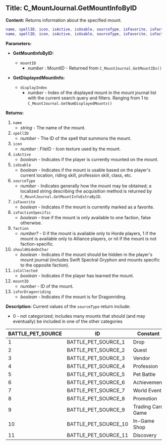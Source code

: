 ## Title: C_MountJournal.GetMountInfoByID

**Content:**
Returns information about the specified mount.
```lua
name, spellID, icon, isActive, isUsable, sourceType, isFavorite, isFactionSpecific, faction, shouldHideOnChar, isCollected, mountID, isForDragonriding = C_MountJournal.GetMountInfoByID(mountID)
name, spellID, icon, isActive, isUsable, sourceType, isFavorite, isFactionSpecific, faction, shouldHideOnChar, isCollected, mountID, isForDragonriding = C_MountJournal.GetDisplayedMountInfo(displayIndex)
```

**Parameters:**
- **GetMountInfoByID:**
  - `mountID`
    - *number* : MountID - Returned from `C_MountJournal.GetMountIDs()`

- **GetDisplayedMountInfo:**
  - `displayIndex`
    - *number* - Index of the displayed mount in the mount journal list with the current search query and filters. Ranging from 1 to `C_MountJournal.GetNumDisplayedMounts()`

**Returns:**
1. `name`
   - *string* - The name of the mount.
2. `spellID`
   - *number* - The ID of the spell that summons the mount.
3. `icon`
   - *number* : FileID - Icon texture used by the mount.
4. `isActive`
   - *boolean* - Indicates if the player is currently mounted on the mount.
5. `isUsable`
   - *boolean* - Indicates if the mount is usable based on the player's current location, riding skill, profession skill, class, etc.
6. `sourceType`
   - *number* - Indicates generally how the mount may be obtained; a localized string describing the acquisition method is returned by `C_MountJournal.GetMountInfoExtraByID`.
7. `isFavorite`
   - *boolean* - Indicates if the mount is currently marked as a favorite.
8. `isFactionSpecific`
   - *boolean* - true if the mount is only available to one faction, false otherwise.
9. `faction`
   - *number?* - 0 if the mount is available only to Horde players, 1 if the mount is available only to Alliance players, or nil if the mount is not faction-specific.
10. `shouldHideOnChar`
    - *boolean* - Indicates if the mount should be hidden in the player's mount journal (includes Swift Spectral Gryphon and mounts specific to the opposite faction).
11. `isCollected`
    - *boolean* - Indicates if the player has learned the mount.
12. `mountID`
    - *number* - ID of the mount.
13. `isForDragonriding`
    - *boolean* - Indicates if the mount is for Dragonriding.

**Description:**
Current values of the `sourceType` return include:
- 0 - not categorized; includes many mounts that should (and may eventually) be included in one of the other categories

| BATTLE_PET_SOURCE | ID | Constant | Value | Description |
|-------------------|----|----------|-------|-------------|
| 1                 | BATTLE_PET_SOURCE_1 | Drop       | 1 | Drop |
| 2                 | BATTLE_PET_SOURCE_2 | Quest      | 2 | Quest |
| 3                 | BATTLE_PET_SOURCE_3 | Vendor     | 3 | Vendor |
| 4                 | BATTLE_PET_SOURCE_4 | Profession | 4 | Profession |
| 5                 | BATTLE_PET_SOURCE_5 | Pet Battle | 5 | Pet Battle |
| 6                 | BATTLE_PET_SOURCE_6 | Achievement| 6 | Achievement |
| 7                 | BATTLE_PET_SOURCE_7 | World Event| 7 | World Event |
| 8                 | BATTLE_PET_SOURCE_8 | Promotion  | 8 | Promotion |
| 9                 | BATTLE_PET_SOURCE_9 | Trading Card Game | 9 | Trading Card Game |
| 10                | BATTLE_PET_SOURCE_10| In-Game Shop | 10 | In-Game Shop |
| 11                | BATTLE_PET_SOURCE_11| Discovery  | 11 | Discovery |